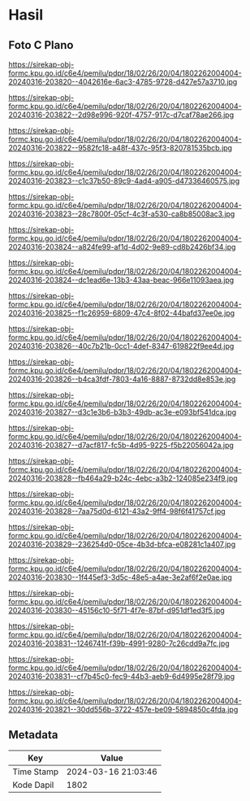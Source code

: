 # Hasil

## Foto C Plano

https://sirekap-obj-formc.kpu.go.id/c6e4/pemilu/pdpr/18/02/26/20/04/1802262004004-20240316-203820--4042616e-6ac3-4785-9728-d427e57a3710.jpg

https://sirekap-obj-formc.kpu.go.id/c6e4/pemilu/pdpr/18/02/26/20/04/1802262004004-20240316-203822--2d98e996-920f-4757-917c-d7caf78ae266.jpg

https://sirekap-obj-formc.kpu.go.id/c6e4/pemilu/pdpr/18/02/26/20/04/1802262004004-20240316-203822--9582fc18-a48f-437c-95f3-820781535bcb.jpg

https://sirekap-obj-formc.kpu.go.id/c6e4/pemilu/pdpr/18/02/26/20/04/1802262004004-20240316-203823--c1c37b50-89c9-4ad4-a905-d47336460575.jpg

https://sirekap-obj-formc.kpu.go.id/c6e4/pemilu/pdpr/18/02/26/20/04/1802262004004-20240316-203823--28c7800f-05cf-4c3f-a530-ca8b85008ac3.jpg

https://sirekap-obj-formc.kpu.go.id/c6e4/pemilu/pdpr/18/02/26/20/04/1802262004004-20240316-203824--a824fe99-af1d-4d02-9e89-cd8b2426bf34.jpg

https://sirekap-obj-formc.kpu.go.id/c6e4/pemilu/pdpr/18/02/26/20/04/1802262004004-20240316-203824--dc1ead6e-13b3-43aa-beac-966e11093aea.jpg

https://sirekap-obj-formc.kpu.go.id/c6e4/pemilu/pdpr/18/02/26/20/04/1802262004004-20240316-203825--f1c26959-6809-47c4-8f02-44bafd37ee0e.jpg

https://sirekap-obj-formc.kpu.go.id/c6e4/pemilu/pdpr/18/02/26/20/04/1802262004004-20240316-203826--40c7b21b-0cc1-4def-8347-619822f9ee4d.jpg

https://sirekap-obj-formc.kpu.go.id/c6e4/pemilu/pdpr/18/02/26/20/04/1802262004004-20240316-203826--b4ca3fdf-7803-4a16-8887-8732dd8e853e.jpg

https://sirekap-obj-formc.kpu.go.id/c6e4/pemilu/pdpr/18/02/26/20/04/1802262004004-20240316-203827--d3c1e3b6-b3b3-49db-ac3e-e093bf541dca.jpg

https://sirekap-obj-formc.kpu.go.id/c6e4/pemilu/pdpr/18/02/26/20/04/1802262004004-20240316-203827--d7acf817-fc5b-4d95-9225-f5b22056042a.jpg

https://sirekap-obj-formc.kpu.go.id/c6e4/pemilu/pdpr/18/02/26/20/04/1802262004004-20240316-203828--fb464a29-b24c-4ebc-a3b2-124085e234f9.jpg

https://sirekap-obj-formc.kpu.go.id/c6e4/pemilu/pdpr/18/02/26/20/04/1802262004004-20240316-203828--7aa75d0d-6121-43a2-9ff4-98f6f41757cf.jpg

https://sirekap-obj-formc.kpu.go.id/c6e4/pemilu/pdpr/18/02/26/20/04/1802262004004-20240316-203829--236254d0-05ce-4b3d-bfca-e08281c1a407.jpg

https://sirekap-obj-formc.kpu.go.id/c6e4/pemilu/pdpr/18/02/26/20/04/1802262004004-20240316-203830--1f445ef3-3d5c-48e5-a4ae-3e2af6f2e0ae.jpg

https://sirekap-obj-formc.kpu.go.id/c6e4/pemilu/pdpr/18/02/26/20/04/1802262004004-20240316-203830--45156c10-5f71-4f7e-87bf-d951df1ed3f5.jpg

https://sirekap-obj-formc.kpu.go.id/c6e4/pemilu/pdpr/18/02/26/20/04/1802262004004-20240316-203831--1246741f-f39b-4991-9280-7c26cdd9a7fc.jpg

https://sirekap-obj-formc.kpu.go.id/c6e4/pemilu/pdpr/18/02/26/20/04/1802262004004-20240316-203831--cf7b45c0-fec9-44b3-aeb9-6d4995e28f79.jpg

https://sirekap-obj-formc.kpu.go.id/c6e4/pemilu/pdpr/18/02/26/20/04/1802262004004-20240316-203821--30dd556b-3722-457e-be09-5894850c4fda.jpg


## Metadata

| Key        | Value               |
| ---------- | ------------------- |
| Time Stamp | 2024-03-16 21:03:46 |
| Kode Dapil | 1802                |



